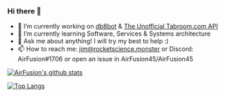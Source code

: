 ### Hi there 👋

<!--
**AirFusion45/AirFusion45** is a ✨ _special_ ✨ repository because its `README.md` (this file) appears on your GitHub profile.

Here are some ideas to get you started:

- 🔭 I’m currently working on ...
- 🌱 I’m currently learning ...
- 👯 I’m looking to collaborate on ...
- 🤔 I’m looking for help with ...
- 💬 Ask me about ...
- 📫 How to reach me: ...
- 😄 Pronouns: ...
- ⚡ Fun fact: ...
-->
- 🔭 I’m currently working on [db8bot](https://github.com/AirFusion45/db8bot) & [The Unofficial Tabroom.com API](https://github.com/AirFusion45/tabroomAPI)
- 🌱 I’m currently learning Software, Services & Systems architecture
- 💬 Ask me about anything! I will try my best to help :)
- 📫 How to reach me: jim@rocketscience.monster or Discord: AirFusion#1706 or open an issue in AirFusion45/AirFusion45


[![AirFusion's github stats](https://github-readme-stats.vercel.app/api?username=airfusion45&count_private=true&show_icons=true&theme=radical)](https://github.com/anuraghazra/github-readme-stats)


[![Top Langs](https://github-readme-stats.vercel.app/api/top-langs/?username=airfusion45&show_icons=true&theme=radical&layout=compact)](https://github.com/anuraghazra/github-readme-stats)
